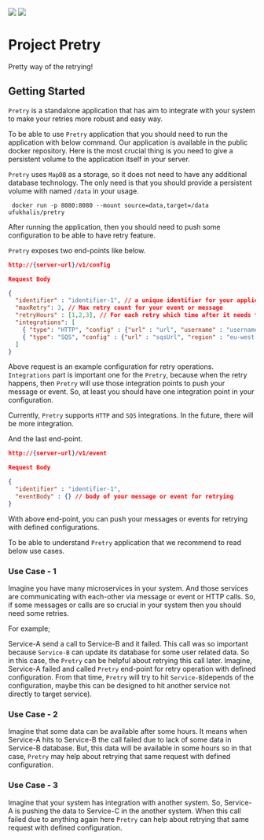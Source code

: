 <a href="https://codeclimate.com/github/ufukhalis/pretry/maintainability"><img src="https://api.codeclimate.com/v1/badges/de189d8ff47d77fc760d/maintainability" /></a>
<a href="https://hub.docker.com/r/ufukhalis/pretry"><img src="https://img.shields.io/docker/pulls/ufukhalis/pretry.svg" /></a>

# Project Pretry
Pretty way of the retrying!

## Getting Started

`Pretry` is a standalone application that has aim to integrate with your system to make your retries more robust and easy way.

To be able to use `Pretry` application that you should need to run the application with below command.
Our application is available in the public docker repository. Here is the most crucial thing is you need to give a persistent volume to the application itself in your server.

`Pretry` uses `MapDB` as a storage, so it does not need to have any additional database technology.
The only need is that you should provide a persistent volume with named `/data` in your usage.

```shell
 docker run -p 8080:8080 --mount source=data,target=/data ufukhalis/pretry
```

After running the application, then you should need to push some configuration to be able to have retry feature.

`Pretry` exposes two end-points like below.

```json
http://{server-url}/v1/config

Request Body 

{
  "identifier" : "identifier-1", // a unique identifier for your application
  "maxRetry": 3, // Max retry count for your event or message
  "retryHours" : [1,2,3], // For each retry which time after it needs to be scheduled, so it should contain elements like maxRetry amount.
  "integrations": [
    { "type": "HTTP", "config" : {"url" : "url", "username" : "username", "password" : "password"} },
    { "type": "SQS", "config" : {"url" : "sqsUrl", "region" : "eu-west-1", "secretKey" : "secretKey", "accessKey" : "accessKey"} }
  ] 
}

```

Above request is an example configuration for retry operations.
`Integrations` part is important one for the `Pretry`, because when the retry happens, then `Pretry` will use those integration points to push your message or event.
So, at least you should have one integration point in your configuration.

Currently, `Pretry` supports `HTTP` and `SQS` integrations. In the future, there will be more integration.

And the last end-point.

```json
http://{server-url}/v1/event

Request Body

{
  "identifier" : "identifier-1",
  "eventBody" : {} // body of your message or event for retrying
}

```

With above end-point, you can push your messages or events for retrying with defined configurations.

To be able to understand `Pretry` application that we recommend to read below use cases.

### Use Case - 1
Imagine you have many microservices in your system. 
And those services are communicating with each-other via message or event or HTTP calls.
So, if some messages or calls are so crucial in your system then you should need some retries.

For example;

Service-A send a call to Service-B and it failed. 
This call was so important because `Service-B` can update its database for some user related data.
So in this case, the `Pretry` can be helpful about retrying this call later.
Imagine, Service-A failed and called `Pretry` end-point for retry operation with defined configuration.
From that time, `Pretry` will try to hit `Service-B`(depends of the configuration, maybe this can be designed to hit another service not directly to target service).


### Use Case - 2
Imagine that some data can be available after some hours.
It means when Service-A hits to Service-B the call failed due to lack of some data in Service-B database.
But, this data will be available in some hours so in that case, `Pretry` may help about retrying that same request with defined configuration.


### Use Case - 3
Imagine that your system has integration with another system.
So, Service-A is pushing the data to Service-C in the another system.
When this call failed due to anything again here `Pretry` can help about retrying that same request with defined configuration.

